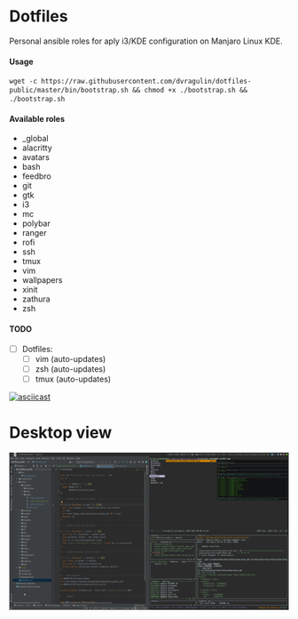 # Dotfiles

Personal ansible roles for aply i3/KDE configuration on Manjaro Linux KDE.

#### Usage
```
wget -c https://raw.githubusercontent.com/dvragulin/dotfiles-public/master/bin/bootstrap.sh && chmod +x ./bootstrap.sh && ./bootstrap.sh
```
#### Available roles

  - _global
  - alacritty
  - avatars
  - bash
  - feedbro
  - git
  - gtk
  - i3
  - mc
  - polybar
  - ranger
  - rofi
  - ssh
  - tmux
  - vim
  - wallpapers
  - xinit
  - zathura
  - zsh

#### TODO

- [ ] Dotfiles:
    - [ ] vim  (auto-updates)
    - [ ] zsh  (auto-updates)
    - [ ] tmux (auto-updates)

[comment]: <> ([![Watch the video]&#40;./.media/screen_1.png&#41;]&#40;https://asciinema.org/a/xixWcDhLGiSiOcNWFpzXshYh6&#41;)
[![asciicast](https://asciinema.org/a/xixWcDhLGiSiOcNWFpzXshYh6)](https://asciinema.org/a/xixWcDhLGiSiOcNWFpzXshYh6)
# Desktop view
[![](./.media/screen_2.png)](https://asciinema.org/a/xixWcDhLGiSiOcNWFpzXshYh6)
